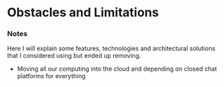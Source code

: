 Obstacles and Limitations
=========================

### Notes

Here I will explain some features, technologies and architectural solutions that I considered using but ended up removing.


- Moving all our computing into the cloud and depending on closed chat platforms for everything
